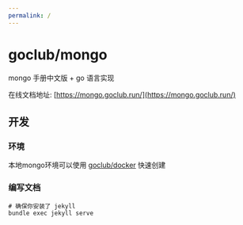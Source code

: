 ```yaml
---
permalink: /
---
```


# goclub/mongo

mongo 手册中文版 + go 语言实现

在线文档地址: [https://mongo.goclub.run/](https://mongo.goclub.run/)

## 开发

### 环境

本地mongo环境可以使用 [goclub/docker](https://github.com/goclub/docker/tree/main/mongo42) 快速创建

### 编写文档

```shell
# 确保你安装了 jekyll
bundle exec jekyll serve
```